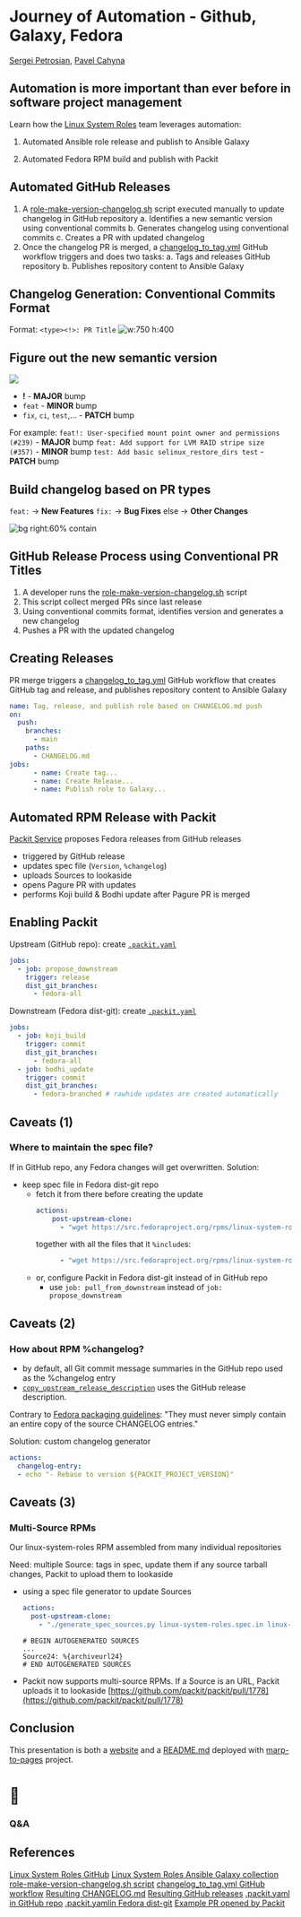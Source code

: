 <!--
theme: gaia
class:
 - invert
headingDivider: 2 
paginate: true
-->

<!--
_class:
 - lead
 - invert
-->
<style>
{
  font-size: 30px
}
</style>

# Journey of Automation - Github, Galaxy, Fedora

[Sergei Petrosian](mailto:spetrosi@redhat.com), [Pavel Cahyna](mailto:pcahyna@redhat.com)

## Automation is more important than ever before in software project management

<!-- Being able to automate the low level, labor intensive, repetitive parts of project management is critical. There are many tools in the Fedora and Github ecosystems that facilitate project management, such as GitHub workflows, Packit, and more. -->

Learn how the [Linux System Roles](https://github.com/linux-system-roles/) team leverages automation:
1. Automated Ansible role release and publish to Ansible Galaxy
<!-- 2. Automated Ansible collection build, publish and release to Galaxy -->
2. Automated Fedora RPM build and publish with Packit
<!--
Comments for the slide for the presenters
For slies syntax examples use https://github.com/ralexander-phi/marp-to-pages/blob/main/README.md and https://github.com/spetrosi/jak_psat_moderni_ucebnice/blob/dev/README.md
-->

## Automated GitHub Releases

1. A [role-make-version-changelog.sh](https://github.com/linux-system-roles/auto-maintenance/blob/main/role-make-version-changelog.sh) script executed manually to update changelog in GitHub repository
    a. Identifies a new semantic version using conventional commits
    b. Generates changelog using conventional commits
    c. Creates a PR with updated changelog
2. Once the changelog PR is merged, a [changelog_to_tag.yml](https://github.com/linux-system-roles/network/blob/main/.github/workflows/changelog_to_tag.yml) GitHub workflow triggers and does two tasks:
    a. Tags and releases GitHub repository
    b. Publishes repository content to Ansible Galaxy
<!-- 3. Cron-like daily GitHub workflow that collects and publishes content from multiple repositories if any repository has an update -->

## Changelog Generation: Conventional Commits Format

Format:
`<type><!>: PR Title`
![w:750 h:400](img/conv_prs.png)

## Figure out the new semantic version

![](img/semver.jpg)

- **!** - **MAJOR** bump
- `feat` - **MINOR** bump
- `fix`, `ci`, `test`,… - **PATCH** bump

For example:
`feat!: User-specified mount point owner and permissions (#239)` - **MAJOR** bump
`feat: Add support for LVM RAID stripe size (#357)` - **MINOR** bump
`test: Add basic selinux_restore_dirs test` - **PATCH** bump

## Build changelog based on PR types

`feat:` -> **New Features**
`fix:` -> **Bug Fixes**
else -> **Other Changes**

![bg right:60% contain](img/changelog.png)

## GitHub Release Process using Conventional PR Titles

1. A developer runs the [role-make-version-changelog.sh](https://github.com/linux-system-roles/auto-maintenance/blob/main/role-make-version-changelog.sh) script
2. This script collect merged PRs since last release
3. Using conventional commits format, identifies version and generates a new changelog
4. Pushes a PR with the updated changelog

## Creating Releases

PR merge triggers a [changelog_to_tag.yml](https://github.com/linux-system-roles/network/blob/main/.github/workflows/changelog_to_tag.yml) GitHub workflow that creates GitHub tag and release, and publishes repository content to Ansible Galaxy

```yaml
name: Tag, release, and publish role based on CHANGELOG.md push
on:
  push:
    branches:
      - main
    paths:
      - CHANGELOG.md
jobs:
      - name: Create tag...
      - name: Create Release...
      - name: Publish role to Galaxy...
```

## Automated RPM Release with Packit

[Packit Service](https://packit.dev/docs/guide/) proposes Fedora releases from GitHub releases

- triggered by GitHub release
- updates spec file (`Version`, `%changelog`)
- uploads Sources to lookaside
- opens Pagure PR with updates
- performs Koji build & Bodhi update after Pagure PR is merged

## Enabling Packit
<style scoped>
{
     font-size: 24px
}
</style>
Upstream (GitHub repo): create [`.packit.yaml`](https://github.com/linux-system-roles/auto-maintenance/blob/main/.packit.yaml)
```yaml
jobs:
  - job: propose_downstream
    trigger: release
    dist_git_branches:
      - fedora-all
```
Downstream (Fedora dist-git):  create [`.packit.yaml`](https://src.fedoraproject.org/rpms/linux-system-roles/blob/rawhide/f/.packit.yaml)
```yaml
jobs:
  - job: koji_build
    trigger: commit
    dist_git_branches:
      - fedora-all
  - job: bodhi_update
    trigger: commit
    dist_git_branches:
      - fedora-branched # rawhide updates are created automatically
```
## Caveats (1)
<style scoped>
{
     font-size: 22px
}
</style>

### Where to maintain the spec file?
If in GitHub repo, any Fedora changes will get overwritten.
Solution:
- keep spec file in Fedora dist-git repo
  - fetch it from there before creating the update
    ```yaml
    actions:
        post-upstream-clone:
          - "wget https://src.fedoraproject.org/rpms/linux-system-roles/raw/rawhide/f/linux-system-roles.spec -O linux-system-roles.spec"
    ```
    together with all the files that it `%include`s:
    ```yaml
          - "wget https://src.fedoraproject.org/rpms/linux-system-roles/raw/rawhide/f/extrasources.inc -O extrasources.inc"
    ```
  - or, configure Packit in Fedora dist-git instead of in GitHub repo
    - use `job: pull_from_downstream` instead of `job: propose_downstream`
## Caveats (2)
<style scoped>
{
     font-size: 24px
}
</style>

### How about RPM %changelog?

- by default, all Git commit message summaries in the GitHub repo used as the %changelog entry
- [`copy_upstream_release_description`](https://packit.dev/docs/configuration/#copy_upstream_release_description)
  uses the GitHub release description.

Contrary to [Fedora packaging guidelines](https://docs.fedoraproject.org/en-US/packaging-guidelines/manual-changelog/):
"They must never simply contain an entire copy of the source CHANGELOG entries."

Solution: custom changelog generator
```yaml
actions:
  changelog-entry:
  - echo "- Rebase to version ${PACKIT_PROJECT_VERSION}"
```
## Caveats (3)
<style scoped>
{
     font-size: 24px
}
</style>

### Multi-Source RPMs
Our linux-system-roles RPM assembled from many individual repositories

Need: multiple Source: tags in spec, update them if any source tarball changes, Packit to upload them to lookaside

- using a spec file generator to update Sources
  ```yaml
  actions:
    post-upstream-clone:
      - "./generate_spec_sources.py linux-system-roles.spec.in linux-system-roles.spec"
  ```
  ```
  # BEGIN AUTOGENERATED SOURCES
  ...
  Source24: %{archiveurl24}
  # END AUTOGENERATED SOURCES
  ```
- Packit now supports multi-source RPMs. If a Source is an URL, Packit uploads it to lookaside
  [https://github.com/packit/packit/pull/1778](https://github.com/packit/packit/pull/1778)

## Conclusion

This presentation is both a [website](https://spetrosi.github.io/release_automation_devconf2023) and a [README.md](https://github.com/spetrosi/release_automation_devconf2023/blob/main/README.md) deployed with [marp-to-pages](https://github.com/ralexander-phi/marp-to-pages) project.

# 🎉
<!--
_class:
 - lead
 - invert
-->
### Q&A

## References

[Linux System Roles GitHub](https://github.com/linux-system-roles/)
[Linux System Roles Ansible Galaxy collection](https://galaxy.ansible.com/fedora/linux_system_roles)
[role-make-version-changelog.sh script](https://github.com/linux-system-roles/auto-maintenance/blob/main/role-make-version-changelog.sh)
[changelog_to_tag.yml GitHub workflow](https://github.com/linux-system-roles/network/blob/main/.github/workflows/changelog_to_tag.yml)
[Resulting CHANGELOG.md](https://github.com/linux-system-roles/network/blob/main/CHANGELOG.md)
[Resulting GitHub releases](https://github.com/linux-system-roles/network/releases)
[.packit.yaml in GitHub repo](https://github.com/linux-system-roles/auto-maintenance/blob/main/.packit.yaml)
[.packit.yamlin Fedora dist-git](https://src.fedoraproject.org/rpms/linux-system-roles/blob/rawhide/f/.packit.yaml)
[Example PR opened by Packit](https://src.fedoraproject.org/rpms/linux-system-roles/pull-request/222#)
